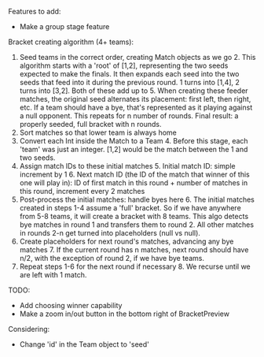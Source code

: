 Features to add:
- Make a group stage feature

Bracket creating algorithm (4+ teams):
1. Seed teams in the correct order, creating Match objects as we go
   2. This algorithm starts with a 'root' of [1,2], representing the two seeds expected to make the finals. It then expands each seed into the two seeds that feed into it during the previous round. 1 turns into [1,4], 2 turns into [3,2]. Both of these add up to 5. When creating these feeder matches, the original seed alternates its placement: first left, then right, etc. If a team should have a bye, that's represented as it playing against a null opponent. This repeats for n number of rounds. Final result: a properly seeded, full bracket with n rounds. 
2. Sort matches so that lower team is always home
3. Convert each Int inside the Match to a Team
   4. Before this stage, each 'team' was just an integer. [1,2] would be the match between the 1 and two seeds.
4. Assign match IDs to these initial matches
   5. Initial match ID: simple increment by 1
   6. Next match ID (the ID of the match that winner of this one will play in): ID of first match in this round + number of matches in this round, increment every 2 matches
5. Post-process the initial matches: handle byes here
   6. The initial matches created in steps 1-4 assume a 'full' bracket. So if we have anywhere from 5-8 teams, it will create a bracket with 8 teams. This algo detects bye matches in round 1 and transfers them to round 2. All other matches in rounds 2-n get turned into placeholders (null vs null).
6. Create placeholders for next round's matches, advancing any bye matches
   7. If the current round has n matches, next round should have n/2, with the exception of round 2, if we have bye teams.
7. Repeat steps 1-6 for the next round if necessary 
   8. We recurse until we are left with 1 match.

TODO:
- Add choosing winner capability
- Make a zoom in/out button in the bottom right of BracketPreview

Considering:
- Change 'id' in the Team object to 'seed'